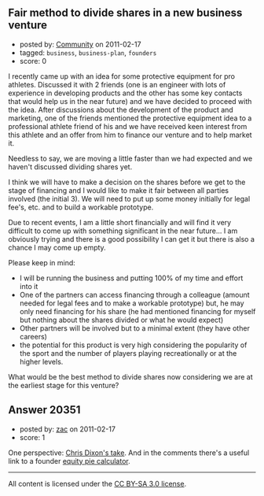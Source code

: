 ## Fair method to divide shares in a new business venture

- posted by: [Community](https://stackexchange.com/users/-1/-1-community) on 2011-02-17
- tagged: `business`, `business-plan`, `founders`
- score: 0

I recently came up with an idea for some protective equipment for pro athletes.  Discussed it with 2 friends (one is an engineer with lots of experience in developing products and the other has some key contacts that would help us in the near future) and we have decided to proceed with the idea.  After discussions about the development of the product and marketing, one of the friends mentioned the protective equipment idea to a professional athlete friend of his and we have received keen interest from this athlete and an offer from him to finance our venture and to help market it.

Needless to say, we are moving a little faster than we had expected and we haven't discussed dividing shares yet.

I think we will have to make a decision on the shares before we get to the stage of financing and I would like to make it fair between all parties involved (the initial 3).  We will need to put up some money initially for legal fee's, etc. and to build a workable prototype.

Due to recent events, I am a little short financially and will find it very difficult to come up with something significant in the near future...  I am obviously trying and there is a good possibility I can get it but there is also a chance I may come up empty.

Please keep in mind:

- I will be running the business and putting 100% of my time and effort into it
- One of the partners can access financing through a colleague (amount needed for legal fees and to make a workable prototype) but, he may only need financing for his share (he had mentioned financing for myself but nothing about the shares divided or what he would expect)
- Other partners will be involved but to a minimal extent (they have other careers)
- the potential for this product is very high considering the popularity of the sport and the number of players playing recreationally or at the higher levels.

What would be the best method to divide shares now considering we are at the earliest stage for this venture?  


## Answer 20351

- posted by: [zac](https://stackexchange.com/users/-1/6708-zac) on 2011-02-17
- score: 1

<p>One perspective: <a href="http://cdixon.org/2009/08/23/dividing-equity-between-founders/" rel="nofollow">Chris Dixon's take</a>. And in the comments there's a useful link to a founder <a href="http://www.andrew.cmu.edu/user/fd0n/35%20Founders%27%20Pie%20Calculator.htm" rel="nofollow">equity pie calculator</a>.</p>




---

All content is licensed under the [CC BY-SA 3.0 license](https://creativecommons.org/licenses/by-sa/3.0/).
